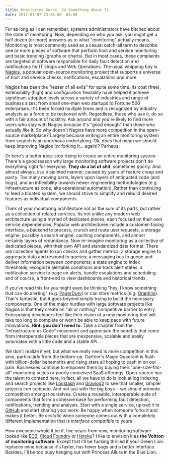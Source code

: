 ```yaml
---
title: Monitoring Sucks. Do Something About It.
date: 2011-07-07 23:45:00 -04:00
---
```


For as long as I can remember, systems administrators have bitched about the state of monitoring. Now, depending on who you ask, you might get a half dozen (or more) answers as to what "monitoring" actually means. Monitoring is most commonly used as a casual catch-all term to describe one or more pieces of software that perform host and service monitoring and basic trending (graphs or charts). But in most cases, these complaints are targeted at software responsible for daily fault detection and notifications for IT shops and Web Operations. The usual whipping boy is [Nagios](http://nagios.org/), a popular open-source monitoring project that supports a universe of host and service checks, notifications, escalations and more.

Nagios has been the "lesser of all evils" for quite some time. Its cost (free), extensibility (high) and configuration flexibility have helped it achieve significant adoption levels across a variety of industries and range of business sizes, from small one-man web startups to Fortune 500 enterprises. It's been forked multiple times and is recognized by industry analysts as a force to be reckoned with. Regardless, those who use it, do so with a fair amount of hostility. Ask around and you're likely to find more users who stay with Nagios because it's "good enough" than those who actually *like* it. So why doesn't Nagios have more competition in the open-source marketplace? Largely because writing an entire monitoring system from scratch is an *enormous* undertaking. Ok, does that mean we should keep improving Nagios (or forking it... again)? Perhaps.

Or here's a better idea: stop trying to create an entire monitoring system. There's a good reason why large monitoring software projects don't do everything right for everyone. **They do a lot of shit**, sometimes poorly. And almost always, in a disjointed manner, caused by years of feature creep and parity. Too many moving parts, layers upon layers of antiquated code (and bugs), and an inflexibility towards newer engineering methodologies (e.g. infrastructure as code, aka operational automation). Rather than continuing to feed a bloated system, we should strive to simplify and rebuild desired features as individual components.

Think of your monitoring architecture not as the sum of its parts, but rather as a collection of related services. Its not unlike any modern web architecture using a myriad of dedicated pieces, each focused on their own service dependencies. Popular web architectures include a customer-facing interface, a backend to process, crunch and route user requests, a storage engine, possibly a search engine, caching components, and almost certainly layers of redundancy. Now re-imagine monitoring as a collective of dedicated pieces, with their own API and standardized data format. There are collection agents to run checks and gather metrics; a storage engine to aggregate data and respond to queries; a messaging bus to queue and deliver information between components; a state engine to index thresholds, recognize alertable conditions and track alert states; a notification service to page on alerts, handle escalations and scheduling; and of course, a front-end to view dashboards and historical trends.

If you've read this far you might even be thinking "hey, I know something that can do alerting" (e.g. [PagerDuty](http://www.pagerduty.com/)) or can store metrics (e.g. [Graphite](http://graphite.wikidot.com/)). That's fantastic, but it goes beyond simply trying to build the necessary components. One of the major hurdles with large software projects like Nagios is that they create an "all or nothing" competitive barrier to entry. Enterprising developers feel like their vision of a new monitoring tool will take too long to complete or won't be able to keep pace with future innovations. **Hint: you don't need to.** Take a chapter from the "Infrastructure as Code" movement and appreciate the benefits that come from interoperable pieces that are inexpensive, scalable and easily automated with a little code and a stable API.

We don't realize it yet, but what we really need is more competition in this area, particularly from the bottom-up. Gartner's Magic Quadrant is flush with billion-dollar behemoths and rising stars all hoping to cash in on our pain. Businesses continue to empower them by buying their "one-size-fits-all" monitoring suites or poorly conceived SaaS offerings. Open-source has the talent to contend here; in fact, all we have to do is look at log indexing and search projects like [Logstash](http://logstash.net/) and [Graylog2](http://graylog2.org/) to see that smaller, simpler projects *can* compete. And not just with the big boys-- we should promote competition amongst ourselves. Create a reusable, interoperable suite of components that form a cohesive base for performing fault detection, notifications, trending and analysis. Start with a single service, upload it to [GitHub](https://github.com/) and start sharing your work. Be happy when someone forks it and makes it better. Be *ecstatic* when someone comes out with a completely different implementation that is *interface compatible* to yours.

How awesome would it be if, five years from now, monitoring software looked like [EC2](http://aws.amazon.com/ec2/), [Cloud Foundry](http://www.cloudfoundry.org/) or [Heroku](http://www.heroku.com/)? I like to envision it as **the Voltron of monitoring software**. Except that I'll be fucking thrilled if your Green Lion replaces mine because it's faster, has fewer bugs and a better interface. Besides, I'll be too busy hanging out with Princess Allura in the Blue Lion.

